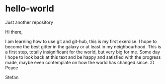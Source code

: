 # hello-world
Just another repository

Hi there,

I am learning how to use git and git-hub, this is my first exercise. I hope to become the best gitter in the galaxy or at least in my neighbourhood. This is a first step, totally insignificant for the world, but very big for me. Some day I hope to look back at this text and be happy and satisfied with the progress made, maybe even contemplate on how the world has changed since. :D Peace

Stefan
